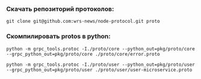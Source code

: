### Скачать репозиторий протоколов:
```
git clone git@github.com:wrs-news/node-protocol.git proto
```
### Скомпилировать protos в python:
```
python -m grpc_tools.protoc -I./proto/core --python_out=pkg/proto/core --grpc_python_out=pkg/proto/core ./proto/core/error.proto

python -m grpc_tools.protoc -I./proto/user --python_out=pkg/proto/user --grpc_python_out=pkg/proto/user ./proto/user/user-microservice.proto
```